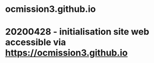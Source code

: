 # ocmission3.github.io
# 20200428 - initialisation site web accessible via https://ocmission3.github.io
